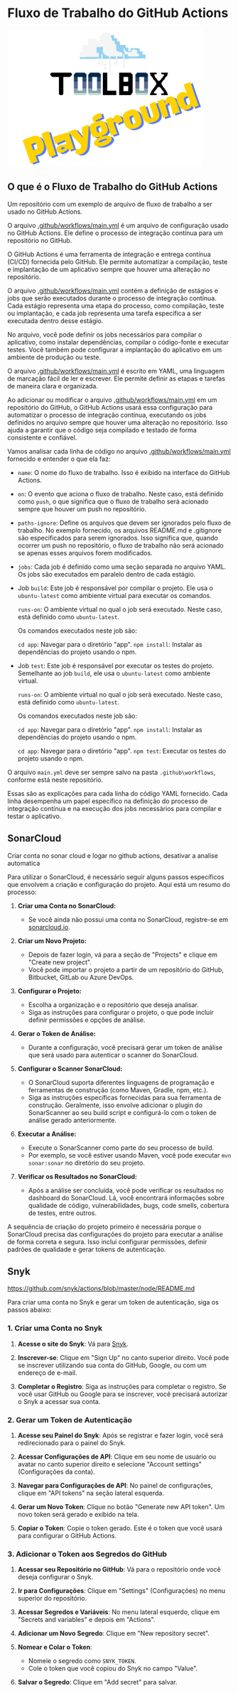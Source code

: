 # Fluxo de Trabalho do GitHub Actions

![Toolbox Playground](img/toolbox-playground.png)

## O que é o Fluxo de Trabalho do GitHub Actions

Um repositório com um exemplo de arquivo de fluxo de trabalho a ser usado no GitHub Actions.

O arquivo [.github/workflows/main.yml](.github/workflows/main.yml) é um arquivo de configuração usado no GitHub Actions. Ele define o processo de integração contínua para um repositório no GitHub.

O GitHub Actions é uma ferramenta de integração e entrega contínua (CI/CD) fornecida pelo GitHub. Ele permite automatizar a compilação, teste e implantação de um aplicativo sempre que houver uma alteração no repositório.

O arquivo [.github/workflows/main.yml](.github/workflows/main.yml) contém a definição de estágios e jobs que serão executados durante o processo de integração contínua. Cada estágio representa uma etapa do processo, como compilação, teste ou implantação, e cada job representa uma tarefa específica a ser executada dentro desse estágio.

No arquivo, você pode definir os jobs necessários para compilar o aplicativo, como instalar dependências, compilar o código-fonte e executar testes. Você também pode configurar a implantação do aplicativo em um ambiente de produção ou teste.

O arquivo [.github/workflows/main.yml](.github/workflows/main.yml) é escrito em YAML, uma linguagem de marcação fácil de ler e escrever. Ele permite definir as etapas e tarefas de maneira clara e organizada.

Ao adicionar ou modificar o arquivo [.github/workflows/main.yml](.github/workflows/main.yml) em um repositório do GitHub, o GitHub Actions usará essa configuração para automatizar o processo de integração contínua, executando os jobs definidos no arquivo sempre que houver uma alteração no repositório. Isso ajuda a garantir que o código seja compilado e testado de forma consistente e confiável.

Vamos analisar cada linha de código no arquivo [.github/workflows/main.yml](.github/workflows/main.yml) fornecido e entender o que ela faz:

- `name`: O nome do fluxo de trabalho. Isso é exibido na interface do GitHub Actions.

- `on`: O evento que aciona o fluxo de trabalho. Neste caso, está definido como `push`, o que significa que o fluxo de trabalho será acionado sempre que houver um push no repositório.

- `paths-ignore`: Define os arquivos que devem ser ignorados pelo fluxo de trabalho. No exemplo fornecido, os arquivos README.md e .gitignore são especificados para serem ignorados. Isso significa que, quando ocorrer um push no repositório, o fluxo de trabalho não será acionado se apenas esses arquivos forem modificados.

- `jobs`: Cada job é definido como uma seção separada no arquivo YAML. Os jobs são executados em paralelo dentro de cada estágio.

- Job `build`: Este job é responsável por compilar o projeto. Ele usa o `ubuntu-latest` como ambiente virtual para executar os comandos.

    `runs-on`: O ambiente virtual no qual o job será executado. Neste caso, está definido como `ubuntu-latest`.

    Os comandos executados neste job são:

    `cd app`: Navegar para o diretório "app".
    `npm install`: Instalar as dependências do projeto usando o npm.

- Job `test`: Este job é responsável por executar os testes do projeto. Semelhante ao job `build`, ele usa o `ubuntu-latest` como ambiente virtual.

    `runs-on`: O ambiente virtual no qual o job será executado. Neste caso, está definido como `ubuntu-latest`.

    Os comandos executados neste job são:

    `cd app`: Navegar para o diretório "app".
    `npm install`: Instalar as dependências do projeto usando o npm.

    `cd app`: Navegar para o diretório "app".
    `npm test`: Executar os testes do projeto usando o npm.

O arquivo `main.yml` deve ser sempre salvo na pasta `.github\workflows`, conforme está neste repositório.

Essas são as explicações para cada linha do código YAML fornecido. Cada linha desempenha um papel específico na definição do processo de integração contínua e na execução dos jobs necessários para compilar e testar o aplicativo.


## SonarCloud

Criar conta no sonar cloud e logar no github actions, desativar a analise automatica

Para utilizar o SonarCloud, é necessário seguir alguns passos específicos que envolvem a criação e configuração do projeto. Aqui está um resumo do processo:

1. **Criar uma Conta no SonarCloud:**
   - Se você ainda não possui uma conta no SonarCloud, registre-se em [sonarcloud.io](https://sonarcloud.io/).

2. **Criar um Novo Projeto:**
   - Depois de fazer login, vá para a seção de "Projects" e clique em "Create new project".
   - Você pode importar o projeto a partir de um repositório do GitHub, Bitbucket, GitLab ou Azure DevOps.

3. **Configurar o Projeto:**
   - Escolha a organização e o repositório que deseja analisar.
   - Siga as instruções para configurar o projeto, o que pode incluir definir permissões e opções de análise.

4. **Gerar o Token de Análise:**
   - Durante a configuração, você precisará gerar um token de análise que será usado para autenticar o scanner do SonarCloud.

5. **Configurar o Scanner SonarCloud:**
   - O SonarCloud suporta diferentes linguagens de programação e ferramentas de construção (como Maven, Gradle, npm, etc.).
   - Siga as instruções específicas fornecidas para sua ferramenta de construção. Geralmente, isso envolve adicionar o plugin do SonarScanner ao seu build script e configurá-lo com o token de análise gerado anteriormente.

6. **Executar a Análise:**
   - Execute o SonarScanner como parte do seu processo de build.
   - Por exemplo, se você estiver usando Maven, você pode executar `mvn sonar:sonar` no diretório do seu projeto.

7. **Verificar os Resultados no SonarCloud:**
   - Após a análise ser concluída, você pode verificar os resultados no dashboard do SonarCloud. Lá, você encontrará informações sobre qualidade de código, vulnerabilidades, bugs, code smells, cobertura de testes, entre outros.

A sequência de criação do projeto primeiro é necessária porque o SonarCloud precisa das configurações do projeto para executar a análise de forma correta e segura. Isso inclui configurar permissões, definir padrões de qualidade e gerar tokens de autenticação.

## Snyk

https://github.com/snyk/actions/blob/master/node/README.md

Para criar uma conta no Snyk e gerar um token de autenticação, siga os passos abaixo:

### 1. Criar uma Conta no Snyk

1. **Acesse o site do Snyk**:
   Vá para [Snyk](https://snyk.io/).

2. **Inscrever-se**:
   Clique em "Sign Up" no canto superior direito. Você pode se inscrever utilizando sua conta do GitHub, Google, ou com um endereço de e-mail.

3. **Completar o Registro**:
   Siga as instruções para completar o registro. Se você usar GitHub ou Google para se inscrever, você precisará autorizar o Snyk a acessar sua conta.

### 2. Gerar um Token de Autenticação

1. **Acesse seu Painel do Snyk**:
   Após se registrar e fazer login, você será redirecionado para o painel do Snyk.

2. **Acessar Configurações de API**:
   Clique em seu nome de usuário ou avatar no canto superior direito e selecione "Account settings" (Configurações da conta).

3. **Navegar para Configurações de API**:
   No painel de configurações, clique em "API tokens" na seção lateral esquerda.

4. **Gerar um Novo Token**:
   Clique no botão "Generate new API token". Um novo token será gerado e exibido na tela.

5. **Copiar o Token**:
   Copie o token gerado. Este é o token que você usará para configurar o GitHub Actions.

### 3. Adicionar o Token aos Segredos do GitHub

1. **Acessar seu Repositório no GitHub**:
   Vá para o repositório onde você deseja configurar o Snyk.

2. **Ir para Configurações**:
   Clique em "Settings" (Configurações) no menu superior do repositório.

3. **Acessar Segredos e Variáveis**:
   No menu lateral esquerdo, clique em "Secrets and variables" e depois em "Actions".

4. **Adicionar um Novo Segredo**:
   Clique em "New repository secret".

5. **Nomear e Colar o Token**:
   - Nomeie o segredo como `SNYK_TOKEN`.
   - Cole o token que você copiou do Snyk no campo "Value".

6. **Salvar o Segredo**:
   Clique em "Add secret" para salvar.